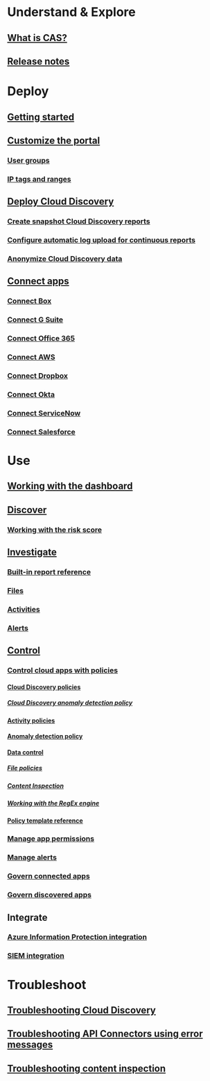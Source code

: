 # Understand & Explore
## [What is CAS?](what-is-cloud-app-security.md)
## [Release notes](release-notes.md)
# Deploy
## [Getting started](getting-started-with-cloud-app-security.md)
## [Customize the portal](general-setup.md)
### [User groups](user-groups.md)
### [IP tags and ranges](ip-tags.md)
## [Deploy Cloud Discovery](set-up-cloud-discovery.md)
### [Create snapshot Cloud Discovery reports](create-snapshot-cloud-discovery-reports.md)
### [Configure automatic log upload for continuous reports](configure-automatic-log-upload-for-continuous-reports.md)
### [Anonymize Cloud Discovery data](cloud-discovery-anonymizer.md)
## [Connect apps](enable-instant-visibility-protection-and-governance-actions-for-your-apps.md)
### [Connect Box](connect-box-to-microsoft-cloud-app-security.md)
### [Connect G Suite](connect-google-apps-to-microsoft-cloud-app-security.md)
### [Connect Office 365](connect-office-365-to-microsoft-cloud-app-security.md)
### [Connect AWS](connect-aws-to-microsoft-cloud-app-security.md)
### [Connect Dropbox](connect-dropbox-to-microsoft-cloud-app-security.md)
### [Connect Okta](connect-okta-to-microsoft-cloud-app-security.md)
### [Connect ServiceNow](connect-servicenow-to-microsoft-cloud-app-security.md)
### [Connect Salesforce](connect-salesforce-to-microsoft-cloud-app-security.md)
# Use
## [Working with the dashboard](daily-activities-to-protect-your-cloud-environment.md)
## [Discover](working-with-cloud-discovery-data.md)
### [Working with the risk score](risk-score.md)
## [Investigate](investigate.md)
### [Built-in report reference](built-in-report-reference.md)
### [Files](file-filters.md)
### [Activities](activity-filters.md)
### [Alerts](monitor-alerts.md)
## [Control](control.md)
### [Control cloud apps with policies](control-cloud-apps-with-policies.md)
#### [Cloud Discovery policies](cloud-discovery-policies.md)
##### [Cloud Discovery anomaly detection policy](cloud-discovery-anomaly-detection-policy.md)
#### [Activity policies](user-activity-policies.md)
#### [Anomaly detection policy](anomaly-detection-policy.md)
#### [Data control](data-control.md)
##### [File policies](data-protection-policies.md)
##### [Content Inspection](content-inspection.md)
##### [Working with the RegEx engine](working-with-the-regex-engine.md)
#### [Policy template reference](policy-template-reference.md)
### [Manage app permissions](manage-app-permissions.md)
### [Manage alerts](manage-alerts.md)
### [Govern connected apps](governance-actions.md)
### [Govern discovered apps](governance-discovery.md)
## Integrate
### [Azure Information Protection integration](azip-integration.md)
### [SIEM integration](siem.md)
# Troubleshoot
## [Troubleshooting Cloud Discovery](troubleshooting-cloud-discovery.md)
## [Troubleshooting API Connectors using error messages](troubleshooting-api-connectors-using-error-messages.md)
## [Troubleshooting content inspection](troubleshooting-content-inspection.md)